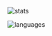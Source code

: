![stats](https://github-readme-stats.vercel.app/api?username=henryli17&show_icons=true&count_private=true&theme=graywhite)

![languages](https://github-readme-stats.vercel.app/api/top-langs/?username=henryli17&layout=compact&exclude_repo=repo,henryli17.github.io&theme=graywhite&langs_count=6&cache=1)
